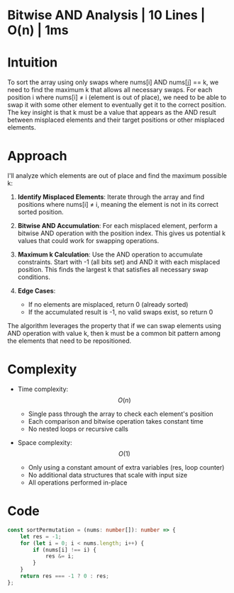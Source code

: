 # Bitwise AND Analysis | 10 Lines | O(n) | 1ms

# Intuition
To sort the array using only swaps where nums[i] AND nums[j] == k, we need to find the maximum k that allows all necessary swaps. For each position i where nums[i] ≠ i (element is out of place), we need to be able to swap it with some other element to eventually get it to the correct position. The key insight is that k must be a value that appears as the AND result between misplaced elements and their target positions or other misplaced elements.

# Approach
I'll analyze which elements are out of place and find the maximum possible k:

1. **Identify Misplaced Elements**: Iterate through the array and find positions where nums[i] ≠ i, meaning the element is not in its correct sorted position.

2. **Bitwise AND Accumulation**: For each misplaced element, perform a bitwise AND operation with the position index. This gives us potential k values that could work for swapping operations.

3. **Maximum k Calculation**: Use the AND operation to accumulate constraints. Start with -1 (all bits set) and AND it with each misplaced position. This finds the largest k that satisfies all necessary swap conditions.

4. **Edge Cases**: 
   - If no elements are misplaced, return 0 (already sorted)
   - If the accumulated result is -1, no valid swaps exist, so return 0

The algorithm leverages the property that if we can swap elements using AND operation with value k, then k must be a common bit pattern among the elements that need to be repositioned.

# Complexity
- Time complexity: $$O(n)$$
  - Single pass through the array to check each element's position
  - Each comparison and bitwise operation takes constant time
  - No nested loops or recursive calls

- Space complexity: $$O(1)$$
  - Only using a constant amount of extra variables (res, loop counter)
  - No additional data structures that scale with input size
  - All operations performed in-place

# Code
```typescript []
const sortPermutation = (nums: number[]): number => {
    let res = -1;
    for (let i = 0; i < nums.length; i++) {
        if (nums[i] !== i) {
            res &= i;
        }
    }
    return res === -1 ? 0 : res;
};
```